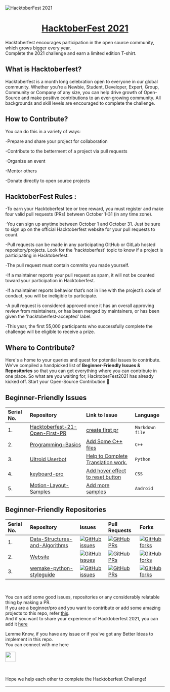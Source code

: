 ![HacktoberFest 2021](https://www.jenkins.io/images/hacktoberfest/logo-hacktoberfest-2021-full.svg)

<h1 align="center">
  <a href="https://hacktoberfest.digitalocean.com/">
       HacktoberFest 2021 </h1>
  </a>


Hacktoberfest encourages participation in the open source community, which grows bigger every year.
<br>
Complete the 2021 challenge and earn a limited edition T-shirt.

## What is Hacktoberfest? 

Hacktoberfest is a month long celebration open to everyone in our global community. Whether you’re a Newbie, Student, Developer, Expert, Group, Community or Company of any size, you can help drive growth of Open-Source and make positive contributions to an ever-growing community. All backgrounds and skill levels are encouraged to complete the challenge.


## How to Contribute? 

You can do this in a variety of ways:

-Prepare and share your project for collaboration

-Contribute to the betterment of a project via pull requests

-Organize an event

-Mentor others

-Donate directly to open source projects


## HacktoberFest Rules :

-To earn your Hacktoberfest tee or tree reward, you must register and make four valid pull requests (PRs) between October 1-31 (in any time zone). 

-You can sign up anytime between October 1 and October 31. Just be sure to sign up on the official Hacktoberfest website for your pull requests to count.

-Pull requests can be made in any participating GitHub or GitLab hosted repository/projects. Look for the 'hacktoberfest' topic to know if a project is participating in Hacktoberfest.

-The pull request must contain commits you made yourself.

-If a maintainer reports your pull request as spam, it will not be counted toward your participation in Hacktoberfest.

-If a maintainer reports behavior that’s not in line with the project’s code of conduct, you will be ineligible to participate.

-A pull request is considered approved once it has an overall approving review from maintainers, or has been merged by maintainers, or has been given the 'hacktoberfest-accepted' label.

-This year, the first 55,000 participants who successfully complete the challenge will be eligible to receive a prize.

## Where to Contribute?

Here's a home to your queries and quest for potential issues to contribute. We've compiled a handpicked list of **Beginner-Friendly Issues & Repositories** so that you can get everything where you can contribute in one place. So what are you waiting for, HacktoberFest2021 has already kicked off. Start your Open-Source Contribution 🚀 

## Beginner-Friendly Issues

| Serial No. | Repository| Link to Issue  | Language |
|:--|:--|:--|:--|
| 1. | [Hacktoberfest-21-Open-First-PR](https://github.com/iamdevvalecha/Hacktoberfest-21-Open-First-PR) | [create first pr](https://github.com/iamdevvalecha/Hacktoberfest-21-Open-First-PR/issues/2) | `Markdown file` |
| 2. | [Programming-Basics ](https://github.com/Astrodevil/Programming-Basics)| [Add Some C++ files](https://github.com/Astrodevil/Programming-Basics/issues/4) | `C++` |
| 3. | [Ultroid Userbot](https://github.com/TeamUltroid/Ultroid) | [Help to Complete Translation work.](https://github.com/TeamUltroid/Ultroid/issues/175) | `Python` |
| 4. | [keyboard-pro](https://github.com/hardeepnarang10/keyboard-pro) | [Add hover effect to reset button](https://github.com/hardeepnarang10/keyboard-pro/issues/1) | `CSS` |
| 5. | [Motion-Layout-Samples](https://github.com/yogeshpaliyal/Motion-Layout-Samples) | [Add more samples](https://github.com/yogeshpaliyal/Motion-Layout-Samples/issues/1) | `Android` |

## Beginner-Friendly Repositories

| Serial No. | Repository  | Issues  | Pull Requests  | Forks |
|:--|:--|:--|:--|:--|
| 1. | [Data-Structures-and-Algorithms](https://github.com/thepranaygupta/Data-Structures-and-Algorithms) | [![GitHub issues](https://img.shields.io/github/issues/thepranaygupta/Data-Structures-and-Algorithms?color=pink&logo=github&style=flat-square)](https://github.com/thepranaygupta/Data-Structures-and-Algorithms/issues) | [![GitHub PRs](https://img.shields.io/github/issues-pr/thepranaygupta/Data-Structures-and-Algorithms?style=social&logo=github)](https://github.com/thepranaygupta/Data-Structures-and-Algorithms/pulls) | [![GitHub forks](https://img.shields.io/github/forks/thepranaygupta/Data-Structures-and-Algorithms?color=purple&style=flat-square&logo=git)](https://github.com/thepranaygupta/Data-Structures-and-Algorithms/network/members) |
| 2. | [Website](https://github.com/FayasNoushad/Website) | [![GitHub issues](https://img.shields.io/github/issues/FayasNoushad/Website?color=pink&logo=github&style=flat-square)](https://github.com/FayasNoushad/Website/issues) | [![GitHub PRs](https://img.shields.io/github/issues-pr/FayasNoushad/Website?style=social&logo=github)](https://github.com/FayasNoushad/Website/pulls) | [![GitHub forks](https://img.shields.io/github/forks/FayasNoushad/Website?color=purple&style=flat-square&logo=git)](https://github.com/FayasNoushad/Website/network/members) |
| 3. | [wemake-python-styleguide](https://github.com/wemake-services/wemake-python-styleguide) | [![GitHub issues](https://img.shields.io/github/issues/wemake-services/wemake-python-styleguide?color=pink&logo=github&style=flat-square)](https://github.com/wemake-services/wemake-python-styleguide/issues) | [![GitHub PRs](https://img.shields.io/github/issues-pr/wemake-services/wemake-python-styleguide?style=social&logo=github)](https://github.com/wemake-services/wemake-python-styleguide/pulls) | [![GitHub forks](https://img.shields.io/github/forks/wemake-services/wemake-python-styleguide?color=purple&style=flat-square&logo=git)](https://github.com/wemake-services/wemake-python-styleguide/network/members) |

<br>

You can add some good issues, repositories or any considerably relatable thing by making a PR.
<br>
If you are a beginner/pro and you want to contribute or add some amazing projects to this repo, refer [this](https://github.com/mandeepsinghkohli/Hacktoberfest21/blob/main/CONTRIBUTING.md).
<br>
And if you want to share your experience of Hacktoberfest 2021, you can add it [here](https://github.com/mandeepsinghkohli/Hacktoberfest21/blob/main/EXPERIENCE.md)

Lemme Know, if you have any issue or if you've got any Better Ideas to implement in this repo.
<br>
You can connect with me here

<a href="http://github.com/mandeepsinghkohli" target="_blank"><img height="32" width="32" src="https://cdn.jsdelivr.net/npm/simple-icons@latest/icons/github.svg" /></a>

<br>

Hope we help each other to complete the Hacktoberfest Challenge!

******


